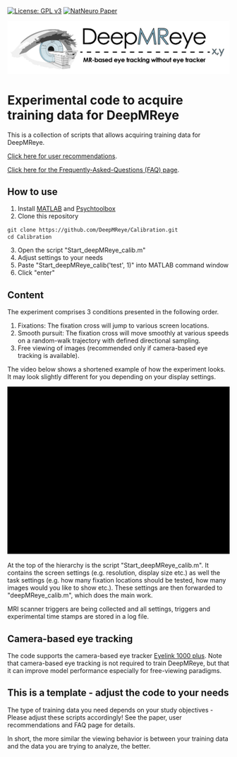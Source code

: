 [![License: GPL v3](https://img.shields.io/badge/License-GPL%20v3-blue.svg)](http://www.gnu.org/licenses/gpl-3.0)
[![NatNeuro Paper](https://img.shields.io/badge/DOI-10.XXXX%2FsXXXXX--XXX--XXXX--X-blue)](https://doi.org/XXX/XXX)

![Logo](media/deepmreye_logo.png)

# Experimental code to acquire training data for DeepMReye
This is a collection of scripts that allows acquiring training data for DeepMReye.

[Click here for user recommendations](https://deepmreye.slite.com/p/channel/MUgmvViEbaATSrqt3susLZ/notes/kKdOXmLqe).

[Click here for the Frequently-Asked-Questions (FAQ) page](https://deepmreye.slite.com/p/channel/MUgmvViEbaATSrqt3susLZ/notes/sargIAQ6t).

## How to use
1) Install [MATLAB](https://matlab.mathworks.com) and [Psychtoolbox](http://psychtoolbox.org)
2) Clone this repository
```
git clone https://github.com/DeepMReye/Calibration.git
cd Calibration
```
3) Open the script "Start_deepMReye_calib.m"
4) Adjust settings to your needs
5) Paste "Start_deepMReye_calib('test', 1)" into MATLAB command window 
6) Click "enter"

## Content
The experiment comprises 3 conditions presented in the following order.

1) Fixations: The fixation cross will jump to various screen locations.
2) Smooth pursuit: The fixation cross will move smoothly at various speeds on a random-walk trajectory with defined directional sampling.
3) Free viewing of images (recommended only if camera-based eye tracking is available).

The video below shows a shortened example of how the experiment looks. It may look slightly different for you depending on your display settings.

<img src="media/ptb_stimulus.gif" width="600" height="379">

At the top of the hierarchy is the script "Start_deepMReye_calib.m". It contains the screen settings (e.g. resolution, display size etc.) as well the task settings (e.g. how many fixation locations should be tested, how many images would you like to show etc.). These settings are then forwarded to "deepMReye_calib.m", which does the main work.

MRI scanner triggers are being collected and all settings, triggers and experimental time stamps are stored in a log file.

## Camera-based eye tracking
The code supports the camera-based eye tracker [Eyelink 1000 plus](https://www.sr-research.com/eyelink-1000-plus/). Note that camera-based eye tracking is not required to train DeepMReye, but that it can improve model performance especially for free-viewing paradigms.

## This is a template - adjust the code to your needs
The type of training data you need depends on your study objectives - Please adjust these scripts accordingly!
See the paper, user recommendations and FAQ page for details. 

In short, the more similar the viewing behavior is between your training data and the data you are trying to analyze, the better.